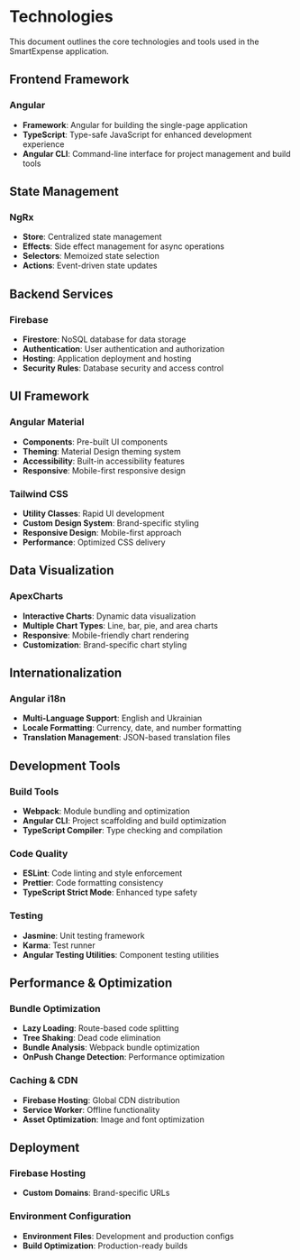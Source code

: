 # Technologies

This document outlines the core technologies and tools used in the SmartExpense application.

## Frontend Framework

### Angular

- **Framework**: Angular for building the single-page application
- **TypeScript**: Type-safe JavaScript for enhanced development experience
- **Angular CLI**: Command-line interface for project management and build tools

## State Management

### NgRx

- **Store**: Centralized state management
- **Effects**: Side effect management for async operations
- **Selectors**: Memoized state selection
- **Actions**: Event-driven state updates

## Backend Services

### Firebase

- **Firestore**: NoSQL database for data storage
- **Authentication**: User authentication and authorization
- **Hosting**: Application deployment and hosting
- **Security Rules**: Database security and access control

## UI Framework

### Angular Material

- **Components**: Pre-built UI components
- **Theming**: Material Design theming system
- **Accessibility**: Built-in accessibility features
- **Responsive**: Mobile-first responsive design

### Tailwind CSS

- **Utility Classes**: Rapid UI development
- **Custom Design System**: Brand-specific styling
- **Responsive Design**: Mobile-first approach
- **Performance**: Optimized CSS delivery

## Data Visualization

### ApexCharts

- **Interactive Charts**: Dynamic data visualization
- **Multiple Chart Types**: Line, bar, pie, and area charts
- **Responsive**: Mobile-friendly chart rendering
- **Customization**: Brand-specific chart styling

## Internationalization

### Angular i18n

- **Multi-Language Support**: English and Ukrainian
- **Locale Formatting**: Currency, date, and number formatting
- **Translation Management**: JSON-based translation files

## Development Tools

### Build Tools

- **Webpack**: Module bundling and optimization
- **Angular CLI**: Project scaffolding and build optimization
- **TypeScript Compiler**: Type checking and compilation

### Code Quality

- **ESLint**: Code linting and style enforcement
- **Prettier**: Code formatting consistency
- **TypeScript Strict Mode**: Enhanced type safety

### Testing

- **Jasmine**: Unit testing framework
- **Karma**: Test runner
- **Angular Testing Utilities**: Component testing utilities

## Performance & Optimization

### Bundle Optimization

- **Lazy Loading**: Route-based code splitting
- **Tree Shaking**: Dead code elimination
- **Bundle Analysis**: Webpack bundle optimization
- **OnPush Change Detection**: Performance optimization

### Caching & CDN

- **Firebase Hosting**: Global CDN distribution
- **Service Worker**: Offline functionality
- **Asset Optimization**: Image and font optimization

## Deployment

### Firebase Hosting

- **Custom Domains**: Brand-specific URLs

### Environment Configuration

- **Environment Files**: Development and production configs
- **Build Optimization**: Production-ready builds
